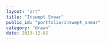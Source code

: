 ```yaml
---
layout: "art"
title: "Inswept Snear"
public_id: "portfolio/inswept_snear"
category: "drawn"
date: 2013-12-02
---
```

